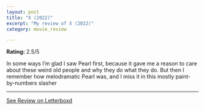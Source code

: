 ```yaml
---
layout: post
title: "X (2022)"
excerpt: "My review of X (2022)"
category: movie_review

---
```


**Rating:** 2.5/5

In some ways I’m glad I saw Pearl first, because it gave me a reason to care about these weird old people and why they do what they do. But then I remember how melodramatic Pearl was, and I miss it in this mostly paint-by-numbers slasher

<hr>

[See Review on Letterboxd](https://boxd.it/3xOogj)
